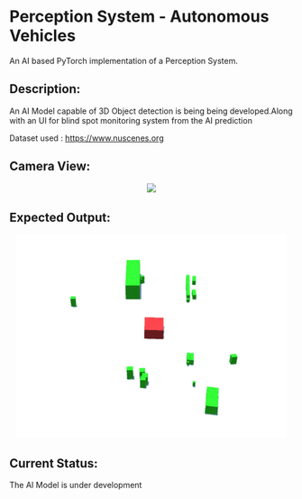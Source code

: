# Perception System - Autonomous Vehicles
An AI based PyTorch implementation of a Perception System.


## Description:
An AI Model capable of 3D Object detection is being being developed.Along with an UI for blind spot monitoring system from the AI prediction

Dataset used : https://www.nuscenes.org

## Camera View:
<p align="center"><img src="AI/assets/surrounding.gif" width="480"\></p>

## Expected Output:
<p align="center"><img src="AI/assets/output.gif" width="480"\></p>

## Current Status:
The AI Model is under development
